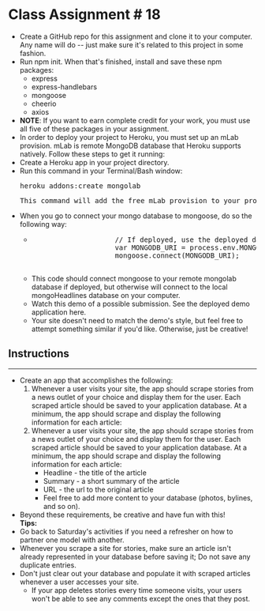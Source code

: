 <h1>Class Assignment # 18</h1>
<ul>
    <li>
        Create a GitHub repo for this assignment and clone it to your computer. Any name will do -- just make sure it's related to this project in some fashion.
    </li>
    <li>
        Run npm init. When that's finished, install and save these npm packages:
        <ul>
            <li>express</li>
            <li>express-handlebars</li>
            <li>mongoose</li>
            <li>cheerio</li>
            <li>axios</li>
        </ul>
    </li>
    <li>
        <strong>NOTE</strong>: If you want to earn complete credit for your work, you must use all five of these packages in your assignment.
    </li>
    <li>
        In order to deploy your project to Heroku, you must set up an mLab provision. mLab is remote MongoDB database that Heroku supports natively. Follow these steps to get it running:
    </li>
    <li>
        Create a Heroku app in your project directory.
    </li>
    <li>
        Run this command in your Terminal/Bash window:
        <pre>heroku addons:create mongolab</pre>
        <pre>This command will add the free mLab provision to your project.</pre>
    </li>
    <li>
        When you go to connect your mongo database to mongoose, do so the following way:
        <ul>
            <li>
                <pre>
                    // If deployed, use the deployed database. Otherwise use the local mongoHeadlines database
                    var MONGODB_URI = process.env.MONGODB_URI || "mongodb://localhost/mongoHeadlines";
                    mongoose.connect(MONGODB_URI);
                </pre>
            </li>
            <li>
                This code should connect mongoose to your remote mongolab database if deployed, but otherwise will connect to the local mongoHeadlines database on your computer.
            </li>
            <li>
                Watch this demo of a possible submission. See the deployed demo application here.
            </li>
            <li>
                Your site doesn't need to match the demo's style, but feel free to attempt something similar if you'd like. Otherwise, just be creative!
            </li>
        </ul>
    </li>
</ul>

<h2>Instructions</h2>
<hr />

<ul>
    <li>
        Create an app that accomplishes the following:
        <ol>
            <li>
                Whenever a user visits your site, the app should scrape stories from a news outlet of your choice and display them for the user. Each scraped article should be saved to your application database. At a minimum, the app should scrape and display the following information for each article:
            </li>
            <li>
                Whenever a user visits your site, the app should scrape stories from a news outlet of your choice and display them for the user. Each scraped article should be saved to your application database. At a minimum, the app should scrape and display the following information for each article:
                <ul>
                    <li>Headline - the title of the article</li>
                    <li>Summary - a short summary of the article</li>
                    <li>URL - the url to the original article</li>
                    <li>Feel free to add more content to your database (photos, bylines, and so on).</li>
                </ul>
            </li>
        </ol>
    </li>
    <li>
        Beyond these requirements, be creative and have fun with this!
    </li>
    <strong>Tips:</strong>
    <li>
        Go back to Saturday's activities if you need a refresher on how to partner one model with another.
    </li>
    <li>
        Whenever you scrape a site for stories, make sure an article isn't already represented in your database before saving it; Do not save any duplicate entries.
    </li>
    <li>
        Don't just clear out your database and populate it with scraped articles whenever a user accesses your site.
        <ul>
            <li>If your app deletes stories every time someone visits, your users won't be able to see any comments except the ones that they post.</li>
        </ul>
    </li>
</ul>
